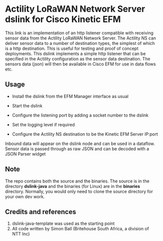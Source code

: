 # Actility LoRaWAN Network Server dslink for Cisco Kinetic EFM
This link is an implementation of an http listener compatible with receiving sensor data from the Actility LoRaWAN Network Server. The Actility NS can deliver sensor data to a number of destination types, the simplest of which is a http destination. This is useful for testing and proof of concept deployments. 
This dslink implements a simple http listener that can be specified in the Actility configuration as the sensor data destination. The sensors data (json) will then be available in Cisco EFM for use in data flows etc.

## Usage

* Install the dslink from the EFM Manager interface as usual
* Start the dslink
* Configure the listening port by adding a socket number to the dslink
* Set the logging level if required

* Configure the Actility NS destination to be the Kinetic EFM Server IP:port

Inbound data will appear on the dslink node and can be used in a dataflow. Sensor data is passed through as raw JSON and can be decoded with a JSON Parser widget

## Note
The repo contains both the source and the binaries. The source is in the directory **dslink-java** and the binaries (for Linux) are in the **binaries** directory. Normally, you would only need to clone the source directory for your own dev work. 

## Credits and references

1. dslink-java-template was used as the starting point
2. All code written by Simon Ball (Britehouse South Africa, a division of NTT Inc)
